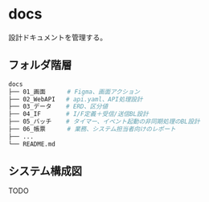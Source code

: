 # docs

設計ドキュメントを管理する。

## フォルダ階層

```sh
docs
├── 01_画面      # Figma、画面アクション
├── 02_WebAPI   # api.yaml、API処理設計
├── 03_データ    # ERD、区分値
├── 04_IF       # I/F定義＋受信/送信BL設計
├── 05_バッチ    # タイマー、イベント起動の非同期処理のBL設計
├── 06_帳票      # 業務、システム担当者向けのレポート
├── ...
└── README.md
```

## システム構成図

TODO
